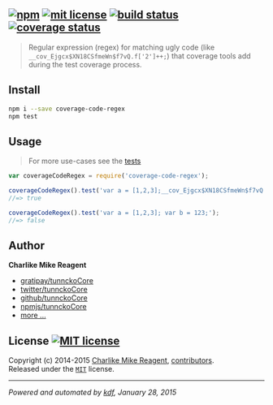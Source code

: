 ## [![npm][npmjs-img]][npmjs-url] [![mit license][license-img]][license-url] [![build status][travis-img]][travis-url] [![coverage status][coveralls-img]][coveralls-url]

> Regular expression (regex) for matching ugly code (like `__cov_Ejgcx$XN18CSfmeWn$f7vQ.f['2']++;`) that coverage tools add during the test coverage process.

## Install
```bash
npm i --save coverage-code-regex
npm test
```


## Usage
> For more use-cases see the [tests](./test.js)

```js
var coverageCodeRegex = require('coverage-code-regex');

coverageCodeRegex().test('var a = [1,2,3];__cov_Ejgcx$XN18CSfmeWn$f7vQ.f['2']++;var b = 123;');
//=> true

coverageCodeRegex().test('var a = [1,2,3]; var b = 123;');
//=> false
```


## Author
**Charlike Mike Reagent**
+ [gratipay/tunnckoCore][author-gratipay]
+ [twitter/tunnckoCore][author-twitter]
+ [github/tunnckoCore][author-github]
+ [npmjs/tunnckoCore][author-npmjs]
+ [more ...][contrib-more]


## License [![MIT license][license-img]][license-url]
Copyright (c) 2014-2015 [Charlike Mike Reagent][contrib-more], [contributors][contrib-graf].  
Released under the [`MIT`][license-url] license.


[npmjs-url]: http://npm.im/coverage-code-regex
[npmjs-img]: https://img.shields.io/npm/v/coverage-code-regex.svg?style=flat&label=coverage-code-regex

[coveralls-url]: https://coveralls.io/r/regexps/coverage-code-regex?branch=master
[coveralls-img]: https://img.shields.io/coveralls/regexps/coverage-code-regex.svg?style=flat

[license-url]: https://github.com/regexps/coverage-code-regex/blob/master/license.md
[license-img]: https://img.shields.io/badge/license-MIT-blue.svg?style=flat

[travis-url]: https://travis-ci.org/regexps/coverage-code-regex
[travis-img]: https://img.shields.io/travis/regexps/coverage-code-regex.svg?style=flat

[daviddm-url]: https://david-dm.org/regexps/coverage-code-regex
[daviddm-img]: https://img.shields.io/david/regexps/coverage-code-regex.svg?style=flat

[author-gratipay]: https://gratipay.com/tunnckoCore
[author-twitter]: https://twitter.com/tunnckoCore
[author-github]: https://github.com/tunnckoCore
[author-npmjs]: https://npmjs.org/~tunnckocore

[contrib-more]: http://j.mp/1stW47C
[contrib-graf]: https://github.com/regexps/coverage-code-regex/graphs/contributors

***

_Powered and automated by [kdf](https://github.com/tunnckoCore), January 28, 2015_